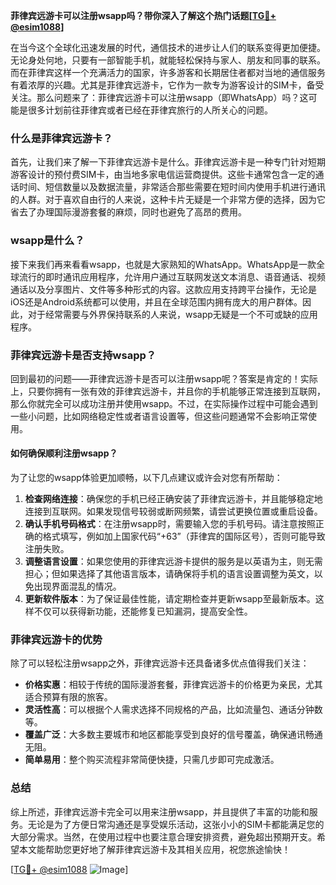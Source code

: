 **菲律宾远游卡可以注册wsapp吗？带你深入了解这个热门话题[[TG💪+ @esim1088](https://t.me/s/esim1088)]**

在当今这个全球化迅速发展的时代，通信技术的进步让人们的联系变得更加便捷。无论身处何地，只要有一部智能手机，就能轻松保持与家人、朋友和同事的联系。而在菲律宾这样一个充满活力的国家，许多游客和长期居住者都对当地的通信服务有着浓厚的兴趣。尤其是菲律宾远游卡，它作为一款专为游客设计的SIM卡，备受关注。那么问题来了：菲律宾远游卡可以注册wsapp（即WhatsApp）吗？这可能是很多计划前往菲律宾或者已经在菲律宾旅行的人所关心的问题。

### 什么是菲律宾远游卡？

首先，让我们来了解一下菲律宾远游卡是什么。菲律宾远游卡是一种专门针对短期游客设计的预付费SIM卡，由当地多家电信运营商提供。这些卡通常包含一定的通话时间、短信数量以及数据流量，非常适合那些需要在短时间内使用手机进行通讯的人群。对于喜欢自由行的人来说，这种卡片无疑是一个非常方便的选择，因为它省去了办理国际漫游套餐的麻烦，同时也避免了高昂的费用。

### wsapp是什么？

接下来我们再来看看wsapp，也就是大家熟知的WhatsApp。WhatsApp是一款全球流行的即时通讯应用程序，允许用户通过互联网发送文本消息、语音通话、视频通话以及分享图片、文件等多种形式的内容。这款应用支持跨平台操作，无论是iOS还是Android系统都可以使用，并且在全球范围内拥有庞大的用户群体。因此，对于经常需要与外界保持联系的人来说，wsapp无疑是一个不可或缺的应用程序。

### 菲律宾远游卡是否支持wsapp？

回到最初的问题——菲律宾远游卡是否可以注册wsapp呢？答案是肯定的！实际上，只要你拥有一张有效的菲律宾远游卡，并且你的手机能够正常连接到互联网，那么你就完全可以成功注册并使用wsapp。不过，在实际操作过程中可能会遇到一些小问题，比如网络稳定性或者语言设置等，但这些问题通常不会影响正常使用。

#### 如何确保顺利注册wsapp？

为了让您的wsapp体验更加顺畅，以下几点建议或许会对您有所帮助：

1. **检查网络连接**：确保您的手机已经正确安装了菲律宾远游卡，并且能够稳定地连接到互联网。如果发现信号较弱或断网频繁，请尝试更换位置或重启设备。
2. **确认手机号码格式**：在注册wsapp时，需要输入您的手机号码。请注意按照正确的格式填写，例如加上国家代码“+63”（菲律宾的国际区号），否则可能导致注册失败。
3. **调整语言设置**：如果您使用的菲律宾远游卡提供的服务是以英语为主，则无需担心；但如果选择了其他语言版本，请确保将手机的语言设置调整为英文，以免出现界面混乱的情况。
4. **更新软件版本**：为了保证最佳性能，请定期检查并更新wsapp至最新版本。这样不仅可以获得新功能，还能修复已知漏洞，提高安全性。

### 菲律宾远游卡的优势

除了可以轻松注册wsapp之外，菲律宾远游卡还具备诸多优点值得我们关注：

- **价格实惠**：相较于传统的国际漫游套餐，菲律宾远游卡的价格更为亲民，尤其适合预算有限的旅客。
- **灵活性高**：可以根据个人需求选择不同规格的产品，比如流量包、通话分钟数等。
- **覆盖广泛**：大多数主要城市和地区都能享受到良好的信号覆盖，确保通讯畅通无阻。
- **简单易用**：整个购买流程非常简便快捷，只需几步即可完成激活。

### 总结

综上所述，菲律宾远游卡完全可以用来注册wsapp，并且提供了丰富的功能和服务。无论是为了方便日常沟通还是享受娱乐活动，这张小小的SIM卡都能满足您的大部分需求。当然，在使用过程中也要注意合理安排资费，避免超出预期开支。希望本文能帮助您更好地了解菲律宾远游卡及其相关应用，祝您旅途愉快！

[[TG💪+ @esim1088](https://t.me/s/esim1088) ![Image](https://i.postimg.cc/4NQfJmqS/Snipaste-2025-05-13-00-14-12.png)]